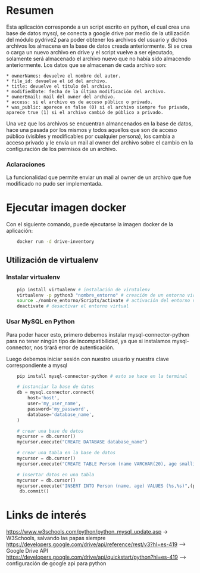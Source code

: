 # Resumen

Esta aplicación corresponde a un script escrito en python, el cual crea una base de datos mysql, se conecta a google drive por medio de la utilización del módulo pydrive2 para poder obtener los archivos del usuario y dichos archivos los almacena en la base de datos creada anteriormente.
Si se crea o carga un nuevo archivo en drive y el script vuelve a ser ejecutado, solamente será almacenado el archivo nuevo que no había sido almacendo anteriormente.
Los datos que se almacenan de cada archivo son:

    * ownerNames: devuelve el nombre del autor.
    * file_id: devuelve el id del archivo.
    * title: devuelve el titulo del archivo.
    * modifiedDate: fecha de la última modificación del archivo.
    * ownerEmail: mail del owner del archivo.
    * access: si el archivo es de acceso público o privado.
    * was_public: aparece en false (0) si el archivo siempre fue privado, aparece true (1) si el archivo cambió de público a privado.

Una vez que los archivos se encuentran almancenados en la base de datos, hace una pasada por los mismos y todos aquellos que son de acceso público (visibles y modificables por cualquier persona), los cambia a acceso privado y le envía un mail al owner del archivo sobre el cambio en la configuración de los permisos de un archivo.

### Aclaraciones

La funcionalidad que permite enviar un mail al owner de un archivo que fue modificado no pudo ser implementada.


# Ejecutar imagen docker
Con el siguiente comando, puede ejecutarse la imagen docker de la aplicación:

```sh
    docker run -d drive-inventory
```


## Utilización de virtualenv
### Instalar virtualenv
```sh
    pip install virtualenv # instalación de virutalenv
    virtualenv -p python3 "nombre_entorno" # creación de un entorno virtual
    source ./nombre_entorno/Scripts/activate # activación del entorno virtual
    deactivate # desactivar el entorno virtual
```
### Usar MySQL en Python

Para poder hacer esto, primero debemos instalar mysql-connector-python para no tener ningún tipo de incompatibilidad, ya que si instalamos mysql-connector, nos tirará error de autenticación.

Luego debemos iniciar sesión con nuestro usuario y nuestra clave correspondiente a mysql

```python
    pip install mysql-connector-python # esto se hace en la terminal

    # instanciar la base de datos
    db = mysql.connector.connect(
        host='host',
        user='my_user_name',
        password='my_password',
        database='database_name',
    )

    # crear una base de datos
    mycursor = db.cursor()
    mycursor.execute("CREATE DATABASE database_name")

    # crear una tabla en la base de datos
    mycursor = db.cursor()
    mycursor.execute("CREATE TABLE Person (name VARCHAR(20), age smallint UNSIGNED, personID int PRIMARY KEY AUTO_INCREMENT)")

    # insertar datos en una tabla
    mycursor = db.cursor()
    mycursor.execute("INSERT INTO Person (name, age) VALUES (%s,%s)",(person["nombre"], person["edad"]))
     db.commit()
```

# Links de interés

https://www.w3schools.com/python/python_mysql_update.asp -> W3Schools, salvando las papas siempre
https://developers.google.com/drive/api/reference/rest/v3?hl=es-419 --> Google Drive API
https://developers.google.com/drive/api/quickstart/python?hl=es-419 --> configuración de google api para python
